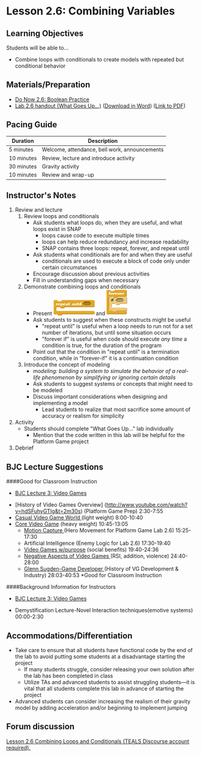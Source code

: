 <!--- REVISED -->
# Lesson 2.6: Combining Variables  

## Learning Objectives

Students will be able to...

-   Combine loops with conditionals to create models with repeated but conditional behavior

## Materials/Preparation

-   [Do Now 2.6: Boolean Practice](do_now_26.md)
-   [Lab 2.6 handout (What Goes Up...)](lab_26.md) ([Download in Word](https://tealsk12.gitbooks.io/introduction-to-computer-science/content/Unit%202%20Word/Lab%202.6%20What%20Goes%20Up.docx)) ([Link to PDF](https://tealsk12.gitbooks.io/introduction-to-computer-science/content/Unit%202%20PDF/Lab%202.6%20What%20Goes%20Up.pdf))

## Pacing Guide

| Duration   | Description                                   |
| ---------- | --------------------------------------------- |
| 5 minutes  | Welcome, attendance, bell work, announcements |
| 10 minutes | Review, lecture and introduce activity        |
| 30 minutes | Gravity activity                              |
| 10 minutes | Review and wrap-up                            |

## Instructor's Notes

1.  Review and lecture
    1.  Review loops and conditionals
        -   Ask students what loops do, when they are useful, and what loops exist in SNAP
            -   loops cause code to execute multiple times
            -   loops can help reduce redundancy and increase readability
            -   SNAP contains three loops: repeat, forever, and repeat until
        -   Ask students what conditionals are for and when they are useful
            -   conditionals are used to execute a block of code only under certain circumstances
        -   Encourage discussion about previous activities
        -   Fill in understanding gaps when necessary
    2.  Demonstrate combining loops and conditionals
        -   Present ![](<repeat until.png>) and ![](foreverIf.png)
        -   Ask students to suggest when these constructs might be useful
            -   "repeat until" is useful when a loop needs to run not for a set number of iterations, but until some situation occurs
            -   "forever if" is useful when code should execute _any time_ a condition is true, for the duration of the program
        -   Point out that the condition in "repeat until" is a termination condition, while in "forever-if" it is a continuation condition
    3.  Introduce the concept of modeling
        -   _modeling: building a system to simulate the behavior of a real-life phenomenon by simplifying or ignoring certain details_
        -   Ask students to suggest systems or concepts that might need to be modeled
        -   Discuss important considerations when designing and implementing a model
            -   Lead students to realize that most sacrifice some amount of accuracy or realism for simplicity
2.  Activity
    -   Students should complete "What Goes Up..." lab individually
        -   Mention that the code written in this lab will be helpful for the Platform Game project
3.  Debrief

## BJC Lecture Suggestions
####Good for Classroom Instruction


 * [ BJC Lecture 3: Video Games](https://www.youtube.com/watch?v=hdSFuhyGTIg)
  - [History of Video Games Overview] (http://www.youtube.com/watch?v=hdSFuhyGTIg&t=2m30s) (Platform Game Prep) 2:30-7:55
  - [Casual Video Game World ](http://www.youtube.com/watch?v=hdSFuhyGTIg&t=8m0s)(light weight) 8:00-10:40
- [Core Video Game](http://www.youtube.com/watch?v=hdSFuhyGTIg&t=10m45s) (heavy weight) 10:45-13:05   
   - [Motion Capture ](http://www.youtube.com/watch?v=hdSFuhyGTIg&t=15m25s)(Hero Movement for Platform Game Lab 2.6) 15:25-17:30
   - Artificial Intelligence (Enemy Logic for Lab 2.6) 17:30-19:40
  - [Video Games w/purpose](http://www.youtube.com/watch?v=hdSFuhyGTIg&t=19m40s) (social benefits) 19:40-24:36
  - [Negative Aspects of Video Games ](http://www.youtube.com/watch?v=hdSFuhyGTIg&t=19m40s)(RSI, addition, violence) 24:40-28:00
  - [Glenn Sugden-Game Developer ](http://www.youtube.com/watch?v=hdSFuhyGTIg&t=28m03s)(History of VG Development & Industry) 28:03-40:53 *Good for Classroom Instruction

####Background Information for Instructors


 * [ BJC Lecture 3: Video Games](https://www.youtube.com/watch?v=hdSFuhyGTIg)
  - Demystification Lecture-Novel Interaction techniques(emotive systems) 00:00-2:30


## Accommodations/Differentiation

-   Take care to ensure that all students have functional code by the end of the lab to avoid putting some students at a disadvantage starting the project
    -   If many students struggle, consider releasing your own solution after the lab has been completed in class
    -   Utilize TAs and advanced students to assist struggling students—it is vital that all students complete this lab in advance of starting the project
-   Advanced students can consider increasing the realism of their gravity model by adding acceleration and/or beginning to implement jumping

## Forum discussion

<a href="http://tealsk12.trydiscourse.com/c/intro-unit-2-loops/lesson-2-6-combining-loops-and-conditionals" target="_blank">
Lesson 2.6 Combining Loops and Conditionals (TEALS Discourse account required).</a>
